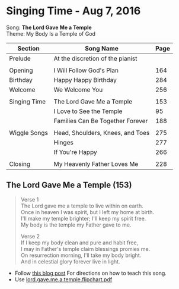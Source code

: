Singing Time - Aug 7, 2016
==========================

Song: **The Lord Gave Me a Temple**  
Theme: My Body Is a Temple of God

| Section      | Song Name                        | Page |
|--------------|----------------------------------|------|
| Prelude      | At the discretion of the pianist |      |
|              |                                  |      |
| Opening      | I Will Follow God's Plan         | 164  |
| Birthday     | Happy Happy Birthday             | 284  |
| Welcome      | We Welcome You                   | 256  |
|              |                                  |      |
| Singing Time | The Lord Gave Me a Temple        | 153  |
|              | I Love to See the Temple         | 95   |
|              | Families Can Be Together Forever | 188  |
|              |                                  |      |
| Wiggle Songs | Head, Shoulders, Knees, and Toes | 275  |
|              | Hinges                           | 277  |
|              | If You're Happy                  | 266  |
|              |                                  |      |
| Closing      | My Heavenly Father Loves Me      | 228  |

The Lord Gave Me a Temple (153)
-------------------------------

> Verse 1  
> The Lord gave me a temple to live within on earth.  
> Once in heaven I was spirit, but I left my home at birth.  
> I'll make my temple brighter; I'll keep my spirit free.  
> My body is the temple my Father gave to me.
>
> Verse 2  
> If I keep my body clean and pure and habit free,  
> I may in Father's temple claim blessings promies me.  
> On resurrection morning, I'll take my body bright.  
> And in celestial glory forever live in light.

* Follow [this blog post](http://ocdprimarychorister.blogspot.com/2013/09/song-lord-gave-me-temple.html)
  For directions on how to teach this song.
* Use [lord.gave.me.a.temple.flipchart.pdf](../resources/lord.gave.me.a.temple.flipchart.pdf)